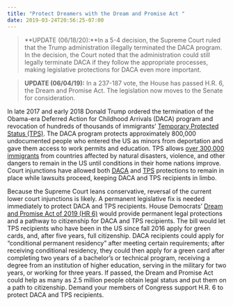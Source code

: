 ```yaml
---
title: "Protect Dreamers with the Dream and Promise Act "
date: 2019-03-24T20:56:25-07:00
---
```

>**UPDATE (06/18/20):**In a 5-4 decision, the Supreme Court ruled that the Trump administration illegally terminated the DACA program. In the decision, the Court noted that the administration could still legally terminate DACA if they follow the appropriate processes, making legislative protections for DACA even more important. 

>**UPDATE (06/04/19):** In a 237-187 vote, the House has passed H.R. 6, the Dream and Promise Act. The legislation now moves to the Senate for consideration. 

In late 2017 and early 2018 Donald Trump ordered the termination of the Obama-era Deferred Action for Childhood Arrivals (DACA) program and revocation of hundreds of thousands of immigrants’ [Temporary Protected Status (TPS)](https://www.vox.com/policy-and-politics/2019/3/12/18262314/tps-honduras-nepal-lawsuit-news-status). The DACA program protects approximately 800,000 undocumented people who entered the US as minors from deportation and gave them access to work permits and education. TPS allows [over 300,000 immigrants](http://www.pewresearch.org/fact-tank/2019/03/08/immigrants-temporary-protected-status-in-us/) from countries affected by natural disasters, violence, and other dangers to remain in the US until conditions in their home nations improve. Court injunctions have allowed both [DACA](https://www.nilc.org/issues/daca/status-current-daca-litigation/) and [TPS](https://www.vox.com/policy-and-politics/2018/10/4/17935926/tps-injunction-chen-news) protections to remain in place while lawsuits proceed, keeping DACA and TPS recipients in limbo. 

Because the Supreme Court leans conservative, reversal of the current lower court injunctions is likely. A permanent legislative fix is needed immediately to protect DACA and TPS recipients. House Democrats’ [Dream and Promise Act of 2019 (HR 6)](https://www.vox.com/2019/3/12/18261574/dream-act-daca-tps-democrats-bill) would provide permanent legal protections and a pathway to citizenship for DACA and TPS recipients. The bill would let TPS recipients who have been in the US since fall 2016 apply for green cards, and, after five years, full citizenship. DACA recipients could apply for “conditional permanent residency” after meeting certain requirements; after receiving conditional residency, they could then apply for a green card after completing two years of a bachelor’s or technical program, receiving a degree from an institution of higher education, serving in the military for two years, or working for three years. If passed, the Dream and Promise Act could help as many as 2.5 million people obtain legal status and put them on a path to citizenship. Demand your members of Congress support H.R. 6 to protect DACA and TPS recipients.

